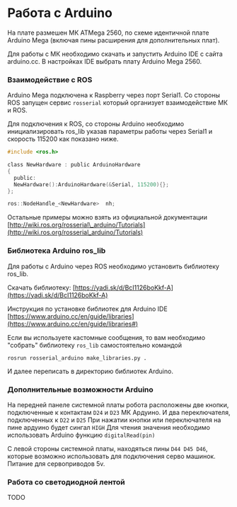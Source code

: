 # Работа с Arduino

На плате размешен МК ATMega 2560, по схеме идентичной плате Arduino Mega \(включая пины расширения для дополнительных плат\). 

Для работы с МК необходимо скачать и запустить Arduino IDE с сайта arduino.cc. В настройках IDE выбрать плату Arduino Mega 2560.

### Взаимодействие с ROS

Arduino Mega подключена к Raspberry через порт Serial1. Со стороны ROS запущен сервис `rosserial` который организует взаимодействие МК и ROS. 

Для подключения к ROS, со стороны Arduino необходимо инициализировать ros\_lib указав параметры работы через Serial1 и скорость 115200 как показано ниже.

```c
#include <ros.h>

class NewHardware : public ArduinoHardware
{
  public:
  NewHardware():ArduinoHardware(&Serial, 115200){};
};

ros::NodeHandle_<NewHardware>  nh;
```

Остальные примеры можно взять из официальной документации [http://wiki.ros.org/rosserial\_arduino/Tutorials](http://wiki.ros.org/rosserial_arduino/Tutorials)

### Библиотека Arduino ros\_lib

Для работы с Arduino через ROS необходимо установить  библиотеку ros\_lib.

Скачать библиотеку:  [https://yadi.sk/d/BcI1126boKkf-A](https://yadi.sk/d/BcI1126boKkf-A)

Инструкция по установке библиотек для Arduino IDE [https://www.arduino.cc/en/guide/libraries](https://www.arduino.cc/en/guide/libraries#)

Если вы используете кастомные сообщения, то вам необходимо "собрать" библиотеку `ros_lib` самостоятельно командой 

```text
rosrun rosserial_arduino make_libraries.py .
```

И далее переписать в директорию библиотек Arduino.

### Дополнительные возможности Arduino

На передней панеле системной платы робота расположены две кнопки, подключенные к контактам `D24` и `D23` МК Ардуино. И два переключателя, подключенных к `D22` и `D25` При нажатии кнопки или переключателя на пине ардуино будет сингал `HIGH` Для чтения значения необходимо использовать Arduino функцию `digitalRead(pin)` 

С левой стороны системной платы, находяться пины `D44 D45 D46`, которые возможно использовать для подключения серво машинок. Питание для сервоприводов 5v.

### Работа со светодиодной лентой

TODO

